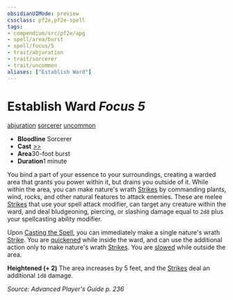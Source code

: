 ```yaml
---
obsidianUIMode: preview
cssclass: pf2e,pf2e-spell
tags:
- compendium/src/pf2e/apg
- spell/area/burst
- spell/focus/5
- trait/abjuration
- trait/sorcerer
- trait/uncommon
aliases: ["Establish Ward"]
---
```

# Establish Ward *Focus 5*   
[abjuration](/rules/traits/abjuration.md)  [sorcerer](/rules/traits/sorcerer.md)  [uncommon](/rules/traits/uncommon.md)  

- **Bloodline** Sorcerer
- **Cast** [>>](/rules/core-rulebook/chapter-9-playing-the-game.md#Actions "Two-Action") 
- **Area**30-foot burst
- **Duration**1 minute

You bind a part of your essence to your surroundings, creating a warded area that grants you power within it, but drains you outside of it. While within the area, you can make nature's wrath [Strikes](/rules/actions/strike.md) by commanding plants, wind, rocks, and other natural features to attack enemies. These are melee [Strikes](/rules/actions/strike.md) that use your spell attack modifier, can target any creature within the ward, and deal bludgeoning, piercing, or slashing damage equal to `2d8` plus your spellcasting ability modifier.

Upon [Casting the Spell](/rules/actions/cast-a-spell.md), you can immediately make a single nature's wrath [Strike](/rules/actions/strike.md). You are [quickened](/rules/conditions.md#Quickened) while inside the ward, and can use the additional action only to make nature's wrath [Strikes](/rules/actions/strike.md). You are [slowed](/rules/conditions.md#Slowed) while outside the area.

**Heightened (+ 2)** The area increases by 5 feet, and the [Strikes](/rules/actions/strike.md) deal an additional `1d8` damage.

*Source: Advanced Player's Guide p. 236*
